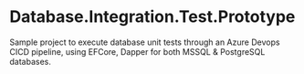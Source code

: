 # Database.Integration.Test.Prototype
Sample project to execute database unit tests through an Azure Devops CICD pipeline, using EFCore, Dapper for both MSSQL & PostgreSQL databases.

